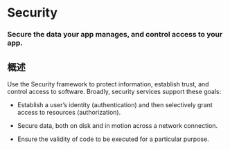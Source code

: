 # Security
### Secure the data your app manages, and control access to your app.
## 概述
Use the Security framework to protect information, establish trust, and control access to software. Broadly, security services support these goals:

- Establish a user’s identity (authentication) and then selectively grant access to resources (authorization).

- Secure data, both on disk and in motion across a network connection.

- Ensure the validity of code to be executed for a particular purpose.
